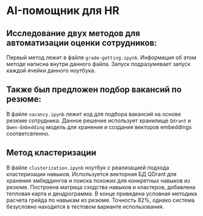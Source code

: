 # AI-помощник для HR

## Исследование двух методов для автоматизации оценки сотрудников:

Первый метод лежит в файле `grade-getting.ipynb`. Информация об этом методе написна внутри данного файла. Запуск подразумевает запуск каждой ячейки данного ноутбука.













## Также был предложен подбор вакансий по резюме:

В файле `vacancy.ipynb` лежит код для подбора вакансий на основе резюме сотрудника. Данное решение использует хранилище `Qdrant` и `Qwen-Embedding` модель для хранения и создания векторов embeddings соответсвтенно.


## Метод кластеризации

В файле `clusterization.ipynb` ноутбук с реализацией подхода кластеризации навыков. Используется векторная БД QDrant для хранения эмбеддингов и поиска похожих для конкретных навыков из резюме. Построена матрица сходства навыков и кластеров, добавлена тепловая карта и дендрограмма. В конце приведена условная методика расчета грейда по навыкам из резюме. Точность 82%, однако система безусловно находится в тестовом варианте использования.
